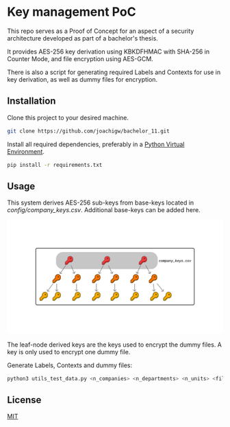 # Key management PoC

This repo serves as a Proof of Concept for an aspect of a security architecture developed as part of a bachelor's thesis.

It provides AES-256 key derivation using KBKDFHMAC with SHA-256 in Counter Mode, and file encryption using AES-GCM.

There is also a script for generating required Labels and Contexts for use in key derivation, as well as dummy files for encryption.


## Installation

Clone this project to your desired machine.

```bash
git clone https://github.com/joachigw/bachelor_11.git
```

Install all required dependencies, preferably in a [Python Virtual Environment](https://docs.python.org/3/library/venv.html).

```bash
pip install -r requirements.txt
```

## Usage

This system derives AES-256 sub-keys from base-keys located in *config/company_keys.csv*. Additional base-keys can be added here.

![Key hierarchy](/assets/key_hierarchy_readme.png)

The leaf-node derived keys are the keys used to encrypt the dummy files. A key is only used to encrypt one dummy file.

Generate Labels, Contexts and dummy files:

```bash
python3 utils_test_data.py <n_companies> <n_departments> <n_units> <file_size_mb>
```

## License

[MIT](https://choosealicense.com/licenses/mit/)

